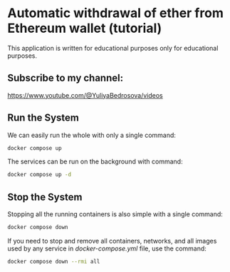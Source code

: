 # Automatic withdrawal of ether from Ethereum wallet (tutorial)
This application is written for educational purposes only for educational purposes.

## Subscribe to my channel:
https://www.youtube.com/@YuliyaBedrosova/videos

## Run the System
We can easily run the whole with only a single command:
```bash
docker compose up
```

The services can be run on the background with command:
```bash
docker compose up -d
```

## Stop the System
Stopping all the running containers is also simple with a single command:
```bash
docker compose down
```

If you need to stop and remove all containers, networks, and all images used by any service in <em>docker-compose.yml</em> file, use the command:
```bash
docker compose down --rmi all
```
